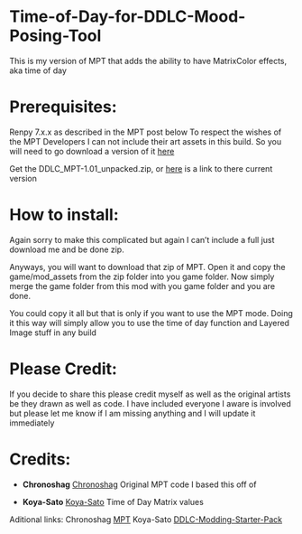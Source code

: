 # Time-of-Day-for-DDLC-Mood-Posing-Tool
This is my version of MPT that adds the ability to have MatrixColor effects, aka time of day

# Prerequisites:
Renpy 7.x.x as described in the MPT post below
To respect the wishes of the MPT Developers I can not include their art assets in this build. So you will need to go download a version of it [here](https://www.reddit.com/r/DDLCMods/comments/emennq/mood_posing_tool_mpt_v10_release_for_ddlc_modding/)

Get the DDLC_MPT-1.01_unpacked.zip, or [here](https://drive.google.com/drive/folders/136KBThnImX3qABRlMO8YKykM5gtLI_6x) is a link to there current version



# How to install:

Again sorry to make this complicated but again I can’t include a full just download me and be done zip.

Anyways, you will want to download that zip of MPT. Open it and copy the game/mod_assets from the zip folder into you game folder. Now simply merge the game folder from this mod with you game folder and you are done. 

You could copy it all but that is only if you want to use the MPT mode. Doing it this way will simply allow you to use the time of day function and Layered Image stuff in any build


# Please Credit:
If you decide to share this please credit myself as well as the original artists be they drawn as well as code. 
I have included everyone I aware is involved but please let me know if I am missing anything and I will update it immediately 



# Credits:
- **Chronoshag** [Chronoshag](https://www.reddit.com/user/chronoshag/) 
Original MPT code I based this off of


- **Koya-Sato** [Koya-Sato](https://github.com/Koya-Sato) 
Time of Day Matrix values


Aditional links:
Chronoshag [MPT](https://www.reddit.com/r/DDLCMods/comments/emennq/mood_posing_tool_mpt_v10_release_for_ddlc_modding/)
Koya-Sato [DDLC-Modding-Starter-Pack](https://github.com/Koya-Sato/DDLC-Modding-Starter-Pack)


